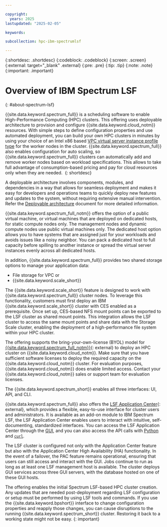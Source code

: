 ```yaml
---

copyright:
  years: 2025
lastupdated: "2025-02-05"

keywords: 

subcollection: hpc-ibm-spectrumlsf

---
```


{:shortdesc: .shortdesc}
{:codeblock: .codeblock}
{:screen: .screen}
{:external: target="_blank" .external}
{:pre: .pre}
{:tip: .tip}
{:note: .note}
{:important: .important}

# Overview of IBM Spectrum LSF
{: #about-spectrum-lsf}

{{site.data.keyword.spectrum_full}} is a scheduling software to enable High-Performance Computing (HPC) clusters. This offering uses deployable architecture to provision and configure {{site.data.keyword.cloud_notm}} resources. With simple steps to define configuration properties and use automated deployment, you can build your own HPC clusters in minutes by using your choice of an Intel x86 based [VPC virtual server instance profile type](/docs/vpc?topic=vpc-profiles&interface=ui) for the worker nodes in the cluster. {{site.data.keyword.spectrum_full}} also enables configuration for auto scaling, so {{site.data.keyword.spectrum_full}} clusters can automatically add and remove worker nodes based on workload specifications. This allows to take full advantage of consumption-based pricing and pay for cloud resources only when they are needed. 
{: shortdesc}

A deployable architecture involves components, modules, and dependencies in a way that allows for seamless deployment and makes it easy for developers and operations teams to quickly deploy new features and updates to the system, without requiring extensive manual intervention. Refer the [Deployable architecture](https://www.ibm.com/think/insights/deployable-architecture-on-ibm-cloud-simplifying-system-deployment) document for more detailed information.

{{site.data.keyword.spectrum_full_notm}} offers the option of a public virtual machine, or virtual machines that are deployed on dedicated hosts, for static compute nodes only. The management nodes and dynamic compute nodes use public virtual machines only. The dedicated host option allows you to have systems that are assigned just for your workloads and avoids issues like a noisy neighbor. You can pack a dedicated host to full capacity before spilling to another instance or spread the virtual server instances evenly across all dedicated hosts.

In addition, {{site.data.keyword.spectrum_full}} provides two shared storage options to manage your application data: 
* File storage for VPC or 
* {{site.data.keyword.scale_short}}

The {{site.data.keyword.scale_short}} feature is designed to work with {{site.data.keyword.spectrum_full}} cluster nodes. To leverage this functionality, customers must first deploy an IBM {{site.data.keyword.scale_short}} cluster with CES enabled as a prerequisite. Once set up, CES-based NFS mount points can be exported to the LSF cluster as shared mount points. This integration allows the LSF cluster to access the same mount points and share data with the Storage Scale cluster, enabling the deployment of a high-performance file system within your HPC cluster.

The offering supports the bring-your-own-license (BYOL) model for [{{site.data.keyword.spectrum_full_notm}}](https://www.ibm.com/products/hpc-workload-management){: external} to deploy an HPC cluster on {{site.data.keyword.cloud_notm}}. Make sure that you have sufficient software licenses to deploy the required capacity on the {{site.data.keyword.cloud_notm}} cluster. For evaluation purposes, {{site.data.keyword.cloud_notm}} does enable limited access. Contact your {{site.data.keyword.cloud_notm}} sales or support team for evaluation licenses.

The {{site.data.keyword.spectrum_short}} enables all three interfaces: UI, API, and CLI.

{{site.data.keyword.spectrum_full}} also offers the [LSF Application Center](https://www.ibm.com/docs/en/slac/10.2.0){: external}, which provides a flexible, easy-to-use interface for cluster users and administrators. It is available as an add-on module to IBM Spectrum LSF, the LSF Application Center enables users to interact with intuitive, self-documenting, standardized interfaces. You can access the LSF Application Center through the [GUI](/docs-draft/hpc-ibm-spectrumlsf?topic=hpc-ibm-spectrumlsf-accessing-gui&interface=ui), and you can also access the API calls with [Python](/docs-draft/hpc-ibm-spectrumlsf?topic=hpc-ibm-spectrumlsf-access-rest-api-calls-pacclient&interface=ui) and [`curl`](/docs-draft/hpc-ibm-spectrumlsf?topic=hpc-ibm-spectrumlsf-access-rest-api-calls-curl&interface=ui).

The LSF cluster is configured not only with the Application Center feature but also with the Application Center High Availability (HA) functionality. In the event of a failover, the PAC feature remains operational, ensuring that users can still access and interact with the GUI. Jobs continue to run as long as at least one LSF management host is available. The cluster deploys GUI services across three GUI servers, with the database hosted on one of these GUI hosts.

The offering enables the initial Spectrum LSF-based HPC cluster creation. Any updates that are needed post-deployment regarding LSF configuration or setup must be performed by using LSF tools and commands. If you use the {{site.data.keyword.bpshort}} interface to change configuration properties and reapply those changes, you can cause disruptions to the running {{site.data.keyword.spectrum_short}} cluster. Restoring it back to a working state might not be easy.
{: important}
